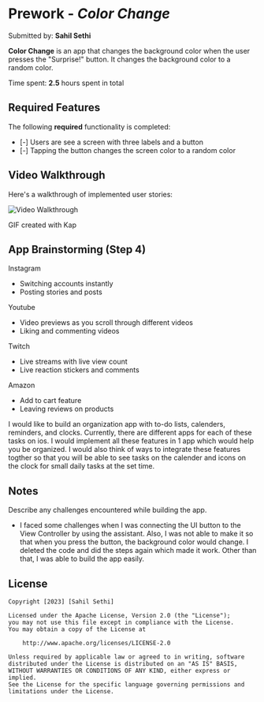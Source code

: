 # Prework - *Color Change*

Submitted by: **Sahil Sethi**

**Color Change** is an app that changes the background color when the user presses the "Surprise!" button. It changes the background color to a random color.

Time spent: **2.5** hours spent in total

## Required Features

The following **required** functionality is completed:

- [-] Users are see a screen with three labels and a button
- [-] Tapping the button changes the screen color to a random color
 
## Video Walkthrough

Here's a walkthrough of implemented user stories:

<img src='https://media.giphy.com/media/v1.Y2lkPTc5MGI3NjExMXFya3Q4ZnRtbHJ6MzlmNml0c2E5OXJya28zdTg0ZHN6bWl3cDU0aCZlcD12MV9pbnRlcm5hbF9naWZfYnlfaWQmY3Q9Zw/5k9mtY6UU7jHZDoky7/giphy.gif' title='Video Walkthrough' width='' alt='Video Walkthrough' />

GIF created with Kap 

## App Brainstorming (Step 4)

Instagram
 - Switching accounts instantly
 - Posting stories and posts
 
Youtube
 - Video previews as you scroll through different videos
 - Liking and commenting videos
 
Twitch
 - Live streams with live view count
 - Live reaction stickers and comments
 
Amazon
 - Add to cart feature
 - Leaving reviews on products
 
I would like to build an organization app with to-do lists, calenders, reminders, and clocks. Currently, there are different apps for each of these tasks on ios.
I would implement all these features in 1 app which would help you be organized. I would also think of ways to integrate these features togther so that you will
be able to see tasks on the calender and icons on the clock for small daily tasks at the set time.

## Notes

Describe any challenges encountered while building the app.

- I faced some challenges when I was connecting the UI button to the View Controller by using the assistant. Also, I was not able to make it so that when you press
  the button, the background color would change. I deleted the code and did the steps again which made it work. Other than that, I was able to build the app easily.

## License

    Copyright [2023] [Sahil Sethi]

    Licensed under the Apache License, Version 2.0 (the "License");
    you may not use this file except in compliance with the License.
    You may obtain a copy of the License at

        http://www.apache.org/licenses/LICENSE-2.0

    Unless required by applicable law or agreed to in writing, software
    distributed under the License is distributed on an "AS IS" BASIS,
    WITHOUT WARRANTIES OR CONDITIONS OF ANY KIND, either express or implied.
    See the License for the specific language governing permissions and
    limitations under the License.
